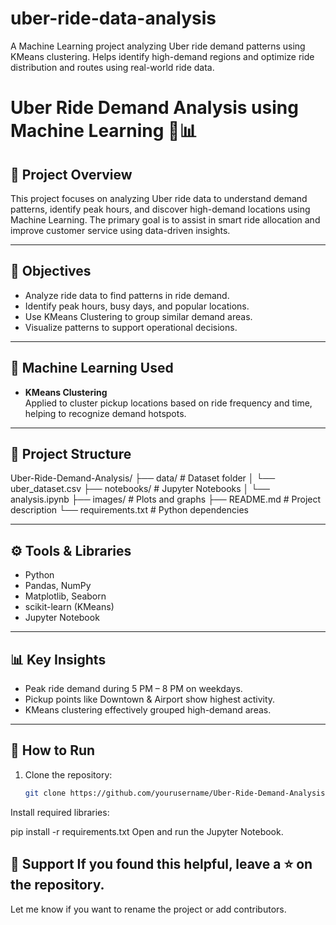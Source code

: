 # uber-ride-data-analysis
A Machine Learning project analyzing Uber ride demand patterns using KMeans clustering. Helps identify high-demand regions and optimize ride distribution and routes using real-world ride data.

# Uber Ride Demand Analysis using Machine Learning 🚕📊

## 📌 Project Overview

This project focuses on analyzing Uber ride data to understand demand patterns, identify peak hours, and discover high-demand locations using Machine Learning. The primary goal is to assist in smart ride allocation and improve customer service using data-driven insights.

---

## 🎯 Objectives

- Analyze ride data to find patterns in ride demand.
- Identify peak hours, busy days, and popular locations.
- Use KMeans Clustering to group similar demand areas.
- Visualize patterns to support operational decisions.

---

## 🧠 Machine Learning Used

- **KMeans Clustering**  
  Applied to cluster pickup locations based on ride frequency and time, helping to recognize demand hotspots.

---

## 📂 Project Structure

Uber-Ride-Demand-Analysis/
├── data/ # Dataset folder
│ └── uber_dataset.csv
├── notebooks/ # Jupyter Notebooks
│ └── analysis.ipynb
├── images/ # Plots and graphs
├── README.md # Project description
└── requirements.txt # Python dependencies


---

## ⚙️ Tools & Libraries

- Python
- Pandas, NumPy
- Matplotlib, Seaborn
- scikit-learn (KMeans)
- Jupyter Notebook

---

## 📊 Key Insights

- Peak ride demand during 5 PM – 8 PM on weekdays.
- Pickup points like Downtown & Airport show highest activity.
- KMeans clustering effectively grouped high-demand areas.

---

## 🚀 How to Run

1. Clone the repository:
   ```bash
   git clone https://github.com/yourusername/Uber-Ride-Demand-Analysis.git

Install required libraries:

pip install -r requirements.txt
Open and run the Jupyter Notebook.

🌟 Support
If you found this helpful, leave a ⭐ on the repository.
---

Let me know if you want to rename the project or add contributors.
